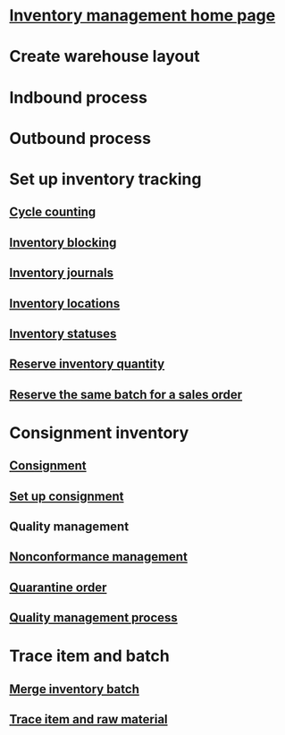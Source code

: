 # [Inventory management home page](../warehouse-management/inventory-management.md)
# Create warehouse layout
# Indbound process
# Outbound process
# Set up inventory tracking
## [Cycle counting](../warehouse-management/cycle-counting.md)
## [Inventory blocking](../warehouse-management/inventory-blocking.md)
## [Inventory journals](../warehouse-management/inventory-journals.md)
## [Inventory locations](../warehouse-management/inventory-locations.md)
## [Inventory statuses](../warehouse-management/inventory-statuses.md)
## [Reserve inventory quantity](reserve-inventory-quantities.md)
## [Reserve the same batch for a sales order](reserve-same-batch-sales-order.md)
# Consignment inventory
## [Consignment](consignment.md)
## [Set up consignment](set-up-consignment.md)
## Quality management
## [Nonconformance management](enable-nonconformance-management.md)
## [Quarantine order](quarantine-orders.md)
## [Quality management process](quality-management-processes.md)
# Trace item and batch
## [Merge inventory batch](merge-inventory-batches.md)
## [Trace item and raw material](trace-items-raw-materials-inventory-production-sales.md)
